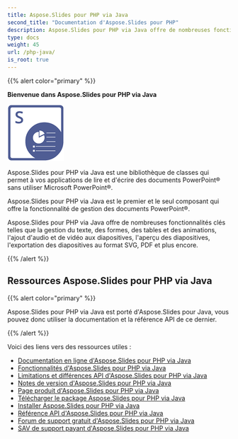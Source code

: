 ```yaml
---
title: Aspose.Slides pour PHP via Java
second_title: "Documentation d'Aspose.Slides pour PHP"
description: Aspose.Slides pour PHP via Java offre de nombreuses fonctionnalités clés telles que la gestion du texte, des formes, des tables et des animations, l'ajout d'audio et de vidéo aux diapositives, l'aperçu des diapositives, l'exportation des diapositives au format SVG, PDF et plus encore.
type: docs
weight: 45
url: /php-java/
is_root: true
---
```


{{% alert color="primary" %}}

**Bienvenue dans Aspose.Slides pour PHP via Java**

![Logo du produit Aspose.Slides pour PHP via Java](aspose_slides-for-php-via-java.png)

Aspose.Slides pour PHP via Java est une bibliothèque de classes qui permet à vos applications de lire et d'écrire des documents PowerPoint® sans utiliser Microsoft PowerPoint®.

Aspose.Slides pour PHP via Java est le premier et le seul composant qui offre la fonctionnalité de gestion des documents PowerPoint®.

Aspose.Slides pour PHP via Java offre de nombreuses fonctionnalités clés telles que la gestion du texte, des formes, des tables et des animations, l'ajout d'audio et de vidéo aux diapositives, l'aperçu des diapositives, l'exportation des diapositives au format SVG, PDF et plus encore.

{{% /alert %}}

## Ressources Aspose.Slides pour PHP via Java

{{% alert color="primary" %}}

Aspose.Slides pour PHP via Java est porté d'Aspose.Slides pour Java, vous pouvez donc utiliser la documentation et la référence API de ce dernier.

{{% /alert %}}

Voici des liens vers des ressources utiles :

- [Documentation en ligne d'Aspose.Slides pour PHP via Java](/slides/php-java/)
- [Fonctionnalités d'Aspose.Slides pour PHP via Java](/slides/php-java/features-overview/)
- [Limitations et différences API d'Aspose.Slides pour PHP via Java](/slides/php-java/limitations-and-api-differences/)
- [Notes de version d'Aspose.Slides pour PHP via Java](https://releases.aspose.com/slides/php-java/release-notes/)
- [Page produit d'Aspose.Slides pour PHP via Java](https://products.aspose.com/slides/php-java/)
- [Télécharger le package Aspose.Slides pour PHP via Java](https://releases.aspose.com/slides/php-java/)
- [Installer Aspose.Slides pour PHP via Java](/slides/php-java/installation/)
- [Référence API d'Aspose.Slides pour PHP via Java](https://reference.aspose.com/slides/php-java/)
- [Forum de support gratuit d'Aspose.Slides pour PHP via Java](https://forum.aspose.com/c/slides/11)
- [SAV de support payant d'Aspose.Slides pour PHP via Java](https://helpdesk.aspose.com/)